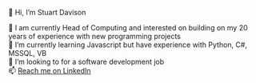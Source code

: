 👋 Hi, I’m Stuart Davison

👀 I am currently Head of Computing and interested on building on my 20 years of experience with new programming projects<br>
🌱 I’m currently learning Javascript but have experience with Python, C#, MSSQL, VB<br>
💞️ I’m looking to for a software development job<br>
📫 [Reach me on LinkedIn](https://www.linkedin.com/in/stuart-davison-67b6a331/)<br>
<br>
